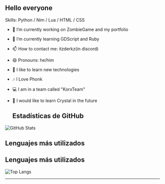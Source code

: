 ## Hello everyone

Skills: Python / Nim / Lua / HTML / CSS

- 🔭 I’m currently working on ZombieGame and my portfolio
- 🌱 I’m currently learning GDScript and Ruby
- 📫 How to contact me: itzderkz(in discord)
- 😄 Pronouns: he/him
- 🙂 I like to learn new technologies
- 🎶 I Love Phonk
- 💻 I am in a team called "KorxTeam"
- 💯 I would like to learn Crystal in the future

  ## Estadísticas de GitHub

![GitHub Stats](https://github-readme-stats.vercel.app/api?username=ZDerkzx&show_icons=true&count_private=true)

## Lenguajes más utilizados

## Lenguajes más utilizados

![Top Langs](https://github-readme-stats.vercel.app/api/top-langs/?username=ZDerkzx&layout=compact)


------


